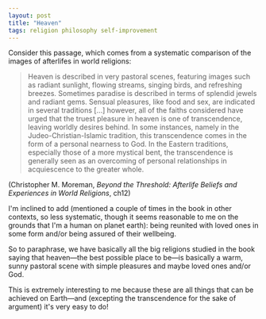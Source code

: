 ```yaml
---
layout: post
title: "Heaven"
tags: religion philosophy self-improvement
---
```

Consider this passage, which comes from a systematic comparison of the images of afterlifes in world religions:  
> Heaven is described in very pastoral scenes, featuring images such as radiant sunlight, flowing streams, singing birds, and refreshing breezes. Sometimes paradise is described in terms of splendid jewels and radiant gems. Sensual pleasures, like food and sex, are indicated in several traditions [...] however, all of the faiths considered have urged that the truest pleasure in heaven is one of transcendence, leaving worldly desires behind. In some instances, namely in the Judeo-Christian-Islamic tradition, this transcendence comes in the form of a personal nearness to God. In the Eastern traditions, especially those of a more mystical bent, the transcendence is generally seen as an overcoming of personal relationships in acquiescence to the greater whole.

(Christopher M. Moreman, *Beyond the Threshold: Afterlife Beliefs and Experiences in World Religions*, ch12)  

I'm inclined to add (mentioned a couple of times in the book in other contexts, so less systematic, though it seems reasonable to me on the grounds that I'm a human on planet earth): being reunited with loved ones in some form and/or being assured of their wellbeing.  

So to paraphrase, we have basically all the big religions studied in the book saying that heaven—the best possible place to be—is basically a warm, sunny pastoral scene with simple pleasures and maybe loved ones and/or God.  

This is extremely interesting to me because these are all things that can be achieved on Earth—and (excepting the transcendence for the sake of argument) it's very easy to do!
